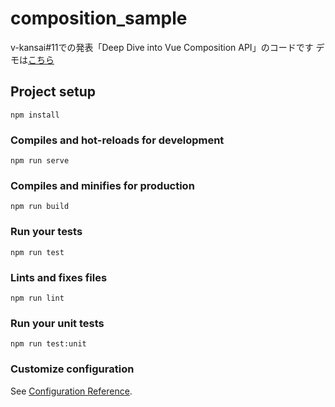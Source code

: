 # composition_sample
v-kansai#11での発表「Deep Dive into Vue Composition API」のコードです
デモは[こちら](https://jiko21.github.io/composition-api-sample)

## Project setup
```
npm install
```

### Compiles and hot-reloads for development
```
npm run serve
```

### Compiles and minifies for production
```
npm run build
```

### Run your tests
```
npm run test
```

### Lints and fixes files
```
npm run lint
```

### Run your unit tests
```
npm run test:unit
```

### Customize configuration
See [Configuration Reference](https://cli.vuejs.org/config/).
